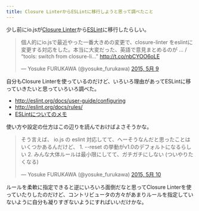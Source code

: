 ```yaml
---
title: Closure LinterからESLintに移行しようと思って調べたこと
---
```

少し前にio.jsが[Closure Linter](https://developers.google.com/closure/utilities/)から[ESLint](https://developers.google.com/closure/utilities/)に移行したらしい。

<blockquote class="twitter-tweet" lang="ja"><p lang="ja" dir="ltr">個人的にio.jsで最近やった一番大きめの変更で、closure-linter をeslintに変更する対応をした。本当に大変だった、英語で意見まとめるのが ... / “tools: switch from closure-li…” <a href="http://t.co/nbCYOO6oLE">http://t.co/nbCYOO6oLE</a></p>&mdash; Yosuke FURUKAWA (@yosuke_furukawa) <a href="https://twitter.com/yosuke_furukawa/status/597090539373080576">2015, 5月 9</a></blockquote>

自分もClosure Linterを使っているのだけど、いろいろ理由があってESLintに移っていきたいと思っていろいろ調べた。

- http://eslint.org/docs/user-guide/configuring
- http://eslint.org/docs/rules/
- [ESLintについてのメモ](http://qiita.com/makotot/items/822f592ff8470408be18)

使い方や設定の仕方はこの辺りを読んでおけばよさそうかな。

<blockquote class="twitter-tweet" lang="ja"><p lang="ja" dir="ltr">そう言えば、 io.js の eslint 対応してて、へーそうなんだと思ったことはいくつかあるんだけど、&#10;1. --reset の挙動がv1.0のデフォルトになるらしい&#10;2. みんな大体ルールは最小限にしてて、ガチガチにしない (ついやりたくなる)</p>&mdash; Yosuke FURUKAWA (@yosuke_furukawa) <a href="https://twitter.com/yosuke_furukawa/status/597437861177069568">2015, 5月 10</a></blockquote>

ルールを柔軟に指定できると逆にいろいろ面倒だなと思ってClosure Linterを使っていたりしたのだけど、コントリビュータの方々があまりルールを指定していないように自分も凝りすぎないようにすればいいだけかな。

<script async src="//platform.twitter.com/widgets.js" charset="utf-8"></script>
